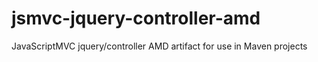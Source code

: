jsmvc-jquery-controller-amd
===========================

JavaScriptMVC jquery/controller AMD artifact for use in Maven projects